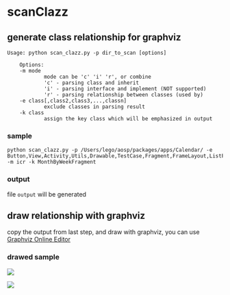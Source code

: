 # scanClazz

## generate class relationship for graphviz

```
Usage: python scan_clazz.py -p dir_to_scan [options]

    Options:
    -m mode
            mode can be 'c' 'i' 'r', or combine
            'c' - parsing class and inherit
            'i' - parsing interface and implement (NOT supported)
            'r' - parsing relationship between classes (used by)
    -e class[,class2,class3,...,classn]
            exclude classes in parsing result
    -k class
            assign the key class which will be emphasized in output
```

### sample

```
python scan_clazz.py -p /Users/lego/aosp/packages/apps/Calendar/ -e Button,View,Activity,Utils,Drawable,TestCase,Fragment,FrameLayout,ListFragment,ListView,ListActivity -m icr -k MonthByWeekFragment
```

### output

file `output` will be generated

## draw relationship with graphviz

copy the output from last step, and draw with graphviz, you can use [Graphviz Online Editor](https://edotor.net)

### drawed sample

![](http://ww1.sinaimg.cn/large/006tNc79ly1g3kmb8xp37j31s90u04nk.jpg)

![](http://ww2.sinaimg.cn/large/006tNc79ly1g3kmbp9mxvj316r0u01kx.jpg)
